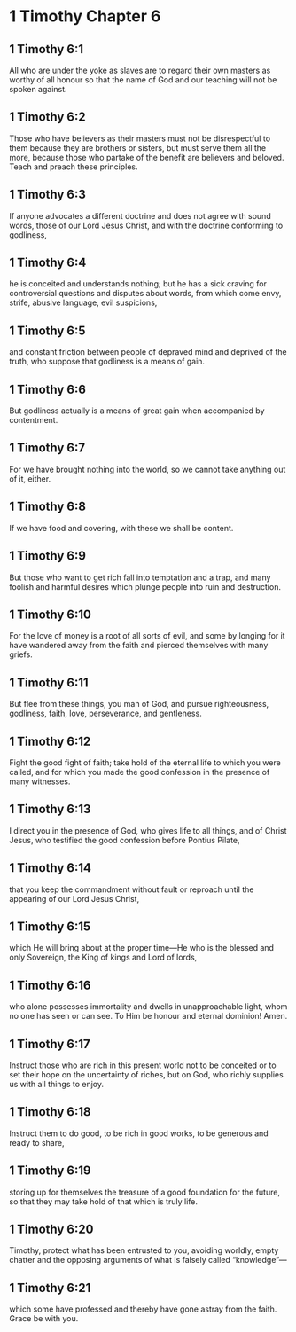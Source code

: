 # 1 Timothy Chapter 6

## 1 Timothy 6:1

All who are under the yoke as slaves are to regard their own masters as worthy of all honour so that the name of God and our teaching will not be spoken against.

## 1 Timothy 6:2

Those who have believers as their masters must not be disrespectful to them because they are brothers or sisters, but must serve them all the more, because those who partake of the benefit are believers and beloved. Teach and preach these principles.

## 1 Timothy 6:3

If anyone advocates a different doctrine and does not agree with sound words, those of our Lord Jesus Christ, and with the doctrine conforming to godliness,

## 1 Timothy 6:4

he is conceited and understands nothing; but he has a sick craving for controversial questions and disputes about words, from which come envy, strife, abusive language, evil suspicions,

## 1 Timothy 6:5

and constant friction between people of depraved mind and deprived of the truth, who suppose that godliness is a means of gain.

## 1 Timothy 6:6

But godliness actually is a means of great gain when accompanied by contentment.

## 1 Timothy 6:7

For we have brought nothing into the world, so we cannot take anything out of it, either.

## 1 Timothy 6:8

If we have food and covering, with these we shall be content.

## 1 Timothy 6:9

But those who want to get rich fall into temptation and a trap, and many foolish and harmful desires which plunge people into ruin and destruction.

## 1 Timothy 6:10

For the love of money is a root of all sorts of evil, and some by longing for it have wandered away from the faith and pierced themselves with many griefs.

## 1 Timothy 6:11

But flee from these things, you man of God, and pursue righteousness, godliness, faith, love, perseverance, and gentleness.

## 1 Timothy 6:12

Fight the good fight of faith; take hold of the eternal life to which you were called, and for which you made the good confession in the presence of many witnesses.

## 1 Timothy 6:13

I direct you in the presence of God, who gives life to all things, and of Christ Jesus, who testified the good confession before Pontius Pilate,

## 1 Timothy 6:14

that you keep the commandment without fault or reproach until the appearing of our Lord Jesus Christ,

## 1 Timothy 6:15

which He will bring about at the proper time—He who is the blessed and only Sovereign, the King of kings and Lord of lords,

## 1 Timothy 6:16

who alone possesses immortality and dwells in unapproachable light, whom no one has seen or can see. To Him be honour and eternal dominion! Amen.

## 1 Timothy 6:17

Instruct those who are rich in this present world not to be conceited or to set their hope on the uncertainty of riches, but on God, who richly supplies us with all things to enjoy.

## 1 Timothy 6:18

Instruct them to do good, to be rich in good works, to be generous and ready to share,

## 1 Timothy 6:19

storing up for themselves the treasure of a good foundation for the future, so that they may take hold of that which is truly life.

## 1 Timothy 6:20

Timothy, protect what has been entrusted to you, avoiding worldly, empty chatter and the opposing arguments of what is falsely called “knowledge”—

## 1 Timothy 6:21

which some have professed and thereby have gone astray from the faith.  
Grace be with you.
